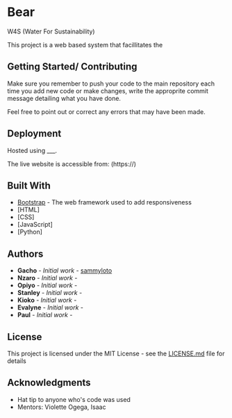 # Bear
W4S (Water For Sustainability)

This project is a web based system that facillitates the 

## Getting Started/ Contributing

Make sure you remember to push your code to the main repository each time you add new code or make changes, write the approprite commit message detailing what you have done.



Feel free to point out or correct any errors that may have been made.


## Deployment
Hosted using ___.

The live website is accessible from: (https://)

## Built With

* [Bootstrap](https://getbootstrap.com) - The web framework used to add responsiveness
* [HTML]
* [CSS]
* [JavaScript]
* [Python]


## Authors

* **Gacho** - *Initial work* - [sammyloto](https://github.com/sammyloto)
* **Nzaro** - *Initial work* - [](https://github.com/)
* **Opiyo** - *Initial work* - [](https://github.com/)
* **Stanley** - *Initial work* - [](https://github.com/)
* **Kioko** - *Initial work* - [](https://github.com/)
* **Evalyne** - *Initial work* - [](https://github.com/)
* **Paul** - *Initial work* - [](https://github.com/)

## License

This project is licensed under the MIT License - see the [LICENSE.md](LICENSE.md) file for details

## Acknowledgments

* Hat tip to anyone who's code was used
* Mentors: Violette Ogega, Isaac
